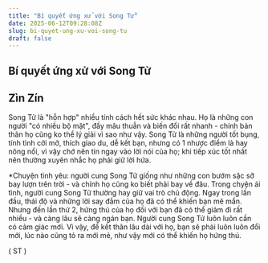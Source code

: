```yaml
---
title: "Bí quyết ứng xử với Song Tử"
date: 2025-06-12T09:28:08Z
slug: bi-quyet-ung-xu-voi-song-tu
draft: false
---
```


## Bí quyết ứng xử với Song Tử

## Zìn Zín

Song Tử là "hỗn hợp" nhiều tính cách hết sức khác nhau. Họ là những con người "có nhiều bộ mặt", đầy mâu thuẫn và biến đổi rất nhanh - chính bản thân họ cũng ko thể lý giải vì sao như vậy. Song Tử là những người tốt bụng, tính tình cởi mở, thích giao du, dễ kết bạn, nhưng có 1 nhược điểm là hay nông nổi, vì vậy chớ nên tin ngay vào lời nói của họ; khi tiếp xúc tốt nhất nên thường xuyên nhắc họ phải giữ lời hứa.

*Chuyện tình yêu: người cung Song Tử giống như những con bướm sặc sỡ bay lượn trên trời - và chính họ cũng ko biết phải bay về đâu. Trong chyện ái tình, người cung Song Tử thường hay giữ vai trò chủ động. Ngay trong lần đầu, thái độ và những lời say đắm của họ đã có thể khiến bạn mê mẩn. Nhưng đến lần thứ 2, hứng thú của họ đối với bạn đã có thể giảm đi rất nhiều - và càng lâu sẽ càng ngán bạn. Người cung Song Tử luôn luôn cần có cảm giác mới. Vì vậy, để kết thân lâu dài với họ, bạn sẽ phải luôn luôn đổi mới, lúc nào cũng tỏ ra mới mẻ, như vậy mới có thể khiến họ hứng thú.

( ST )